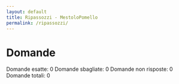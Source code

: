 ```yaml
---
layout: default
title: Ripassozzi - MestoloPomello
permalink: /ripassozzi/
---
```


<link rel="stylesheet" href="{{ '/assets/css/default.css' | relative_url }}">
<link rel="stylesheet" href="{{ '/assets/css/ripassozzi.css' | relative_url }}">
<meta name="viewport" content="width=device-width, initial-scale=1">
<h1>Domande</h1>
<div id="questions"></div>
<div class="footer-bar">
    <span>Domande esatte: <span id="correct-answers">0</span></span>
    <span>Domande sbagliate: <span id="incorrect-answers">0</span></span>
    <span>Domande non risposte: <span id="unanswered-questions">0</span></span>
    <span>Domande totali: <span id="total-questions">0</span></span>
</div>
<script src="{{ '/assets/scripts/questions/is4.js' | relative_url }}"></script>
<script src="{{ '/assets/scripts/ripassozzi.js' | relative_url }}"></script>